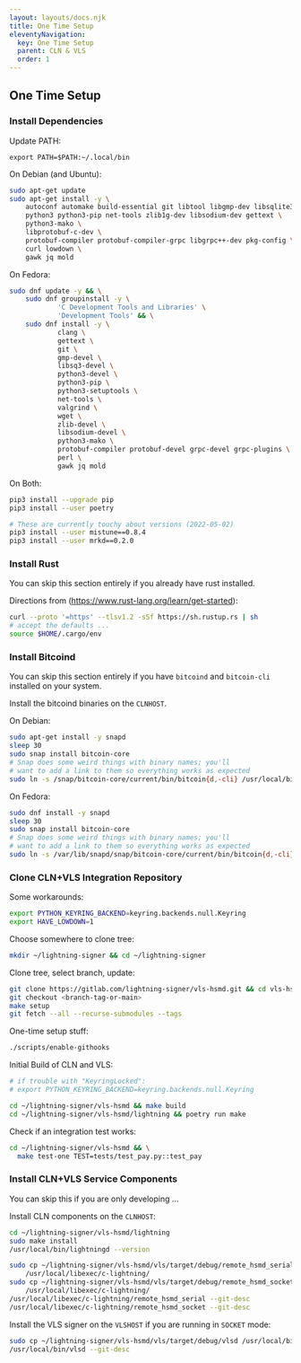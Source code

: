 ```yaml
---
layout: layouts/docs.njk
title: One Time Setup
eleventyNavigation:
  key: One Time Setup
  parent: CLN & VLS
  order: 1
---
```


## One Time Setup

### Install Dependencies

Update PATH:

    export PATH=$PATH:~/.local/bin

On Debian (and Ubuntu):
```bash
sudo apt-get update
sudo apt-get install -y \
    autoconf automake build-essential git libtool libgmp-dev libsqlite3-dev \
    python3 python3-pip net-tools zlib1g-dev libsodium-dev gettext \
    python3-mako \
    libprotobuf-c-dev \
    protobuf-compiler protobuf-compiler-grpc libgrpc++-dev pkg-config \
    curl lowdown \
    gawk jq mold
```
On Fedora:
```bash
sudo dnf update -y && \
    sudo dnf groupinstall -y \
            'C Development Tools and Libraries' \
            'Development Tools' && \
    sudo dnf install -y \
            clang \
            gettext \
            git \
            gmp-devel \
            libsq3-devel \
            python3-devel \
            python3-pip \
            python3-setuptools \
            net-tools \
            valgrind \
            wget \
            zlib-devel \
            libsodium-devel \
            python3-mako \
            protobuf-compiler protobuf-devel grpc-devel grpc-plugins \
            perl \
            gawk jq mold
```
On Both:
```bash
pip3 install --upgrade pip
pip3 install --user poetry

# These are currently touchy about versions (2022-05-02)
pip3 install --user mistune==0.8.4
pip3 install --user mrkd==0.2.0
```
### Install Rust

You can skip this section entirely if you already have rust installed.

Directions from (https://www.rust-lang.org/learn/get-started):
```bash
curl --proto '=https' --tlsv1.2 -sSf https://sh.rustup.rs | sh
# accept the defaults ...
source $HOME/.cargo/env
```

### Install Bitcoind

You can skip this section entirely if you have `bitcoind` and
`bitcoin-cli` installed on your system.

Install the bitcoind binaries on the `CLNHOST`.

On Debian:
```bash
sudo apt-get install -y snapd
sleep 30
sudo snap install bitcoin-core
# Snap does some weird things with binary names; you'll
# want to add a link to them so everything works as expected
sudo ln -s /snap/bitcoin-core/current/bin/bitcoin{d,-cli} /usr/local/bin/
```

On Fedora:
```bash
sudo dnf install -y snapd
sleep 30
sudo snap install bitcoin-core
# Snap does some weird things with binary names; you'll
# want to add a link to them so everything works as expected
sudo ln -s /var/lib/snapd/snap/bitcoin-core/current/bin/bitcoin{d,-cli} /usr/local/bin/
```

### Clone CLN+VLS Integration Repository

Some workarounds:
```bash
export PYTHON_KEYRING_BACKEND=keyring.backends.null.Keyring
export HAVE_LOWDOWN=1
```

Choose somewhere to clone tree:
```bash
mkdir ~/lightning-signer && cd ~/lightning-signer
```

Clone tree, select branch, update:
```bash
git clone https://gitlab.com/lightning-signer/vls-hsmd.git && cd vls-hsmd
git checkout <branch-tag-or-main>
make setup
git fetch --all --recurse-submodules --tags
```

One-time setup stuff:
```bash
./scripts/enable-githooks
```

Initial Build of CLN and VLS:
```bash
# if trouble with "KeyringLocked":
# export PYTHON_KEYRING_BACKEND=keyring.backends.null.Keyring

cd ~/lightning-signer/vls-hsmd && make build
cd ~/lightning-signer/vls-hsmd/lightning && poetry run make
```

Check if an integration test works:
```bash
cd ~/lightning-signer/vls-hsmd && \
  make test-one TEST=tests/test_pay.py::test_pay
```

### Install CLN+VLS Service Components

You can skip this if you are only developing ...

Install CLN components on the `CLNHOST`:
```bash
cd ~/lightning-signer/vls-hsmd/lightning
sudo make install
/usr/local/bin/lightningd --version

sudo cp ~/lightning-signer/vls-hsmd/vls/target/debug/remote_hsmd_serial \
    /usr/local/libexec/c-lightning/
sudo cp ~/lightning-signer/vls-hsmd/vls/target/debug/remote_hsmd_socket \
    /usr/local/libexec/c-lightning/
/usr/local/libexec/c-lightning/remote_hsmd_serial --git-desc
/usr/local/libexec/c-lightning/remote_hsmd_socket --git-desc
```

Install the VLS signer on the `VLSHOST` if you are running in `SOCKET` mode:
```bash
sudo cp ~/lightning-signer/vls-hsmd/vls/target/debug/vlsd /usr/local/bin
/usr/local/bin/vlsd --git-desc
```
